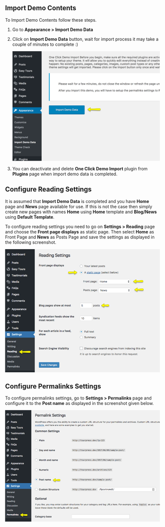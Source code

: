 ## Import Demo Contents
To Import Demo Contents follow these steps.

1. Go to **Appearance > Import Demo Data**
2. Click on **Import Demo Data** button, wait for import process it may take a couple of minutes to complete :)

    ![img](img/08-install.png)
    
3. You can deactivate and delete **One Click Demo Import** plugin from **Plugins** page when import demo data is completed.

## Configure Reading Settings
It is assumed that **Import Demo Data** is completed and you have **Home** page and **News** page available for use. If this is not the case then simply create new pages with names **Home** using **Home** template and **Blog/News** using **Default Template**.

To configure reading settings you need to go on **Settings > Reading** page and choose the **Front page displays** as static page. Then select **Home** as Front Page and **News** as Posts Page and save the settings as displayed in the following screenshot.

![img](img/install-09.png)
    
## Configure Permalinks Settings
To configure permalinks settings, go to **Settings > Permalinks** page and configure it to the **Post name** as displayed in the screenshot given below.

![img](img/install-10.png)

